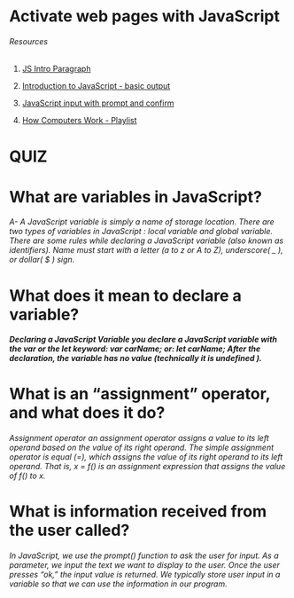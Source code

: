 #  Activate web pages with JavaScript

###### Resources
1. [JS Intro Paragraph](https://developer.mozilla.org/en-US/docs/Web/JavaScript)

2. [Introduction to JavaScript - basic output](https://code-maven.com/introduction-to-javascript)

3. [JavaScript input with prompt and confirm](https://code-maven.com/javascript-input-with-prompt-and-confirm)

4. [How Computers Work - Playlist](https://www.youtube.com/playlist?list=PLzdnOPI1iJNcsRwJhvksEo1tJqjIqWbN-)


# QUIZ

 # What are variables in JavaScript?

###### A- A JavaScript variable is simply a name of storage location. There are two types of variables in JavaScript : local variable and global variable. There are some rules while declaring a JavaScript variable (also known as identifiers). Name must start with a letter (a to z or A to Z), underscore( _ ), or dollar( $ ) sign.

# What does it mean to declare a variable?

##### Declaring a JavaScript Variable you declare a JavaScript variable with the var or the let keyword: var carName; or: let carName; After the declaration, the variable has no value (technically it is undefined ).

# What is an “assignment” operator, and what does it do?

###### Assignment operator an assignment operator assigns a value to its left operand based on the value of its right operand. The simple assignment operator is equal (=), which assigns the value of its right operand to its left operand. That is, x = f() is an assignment expression that assigns the value of f() to x.

# What is information received from the user called?

###### In JavaScript, we use the prompt() function to ask the user for input. As a parameter, we input the text we want to display to the user. Once the user presses “ok,” the input value is returned. We typically store user input in a variable so that we can use the information in our program.
